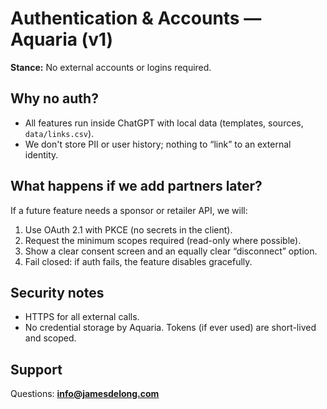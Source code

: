# Authentication & Accounts — Aquaria (v1)

**Stance:** No external accounts or logins required.

## Why no auth?
- All features run inside ChatGPT with local data (templates, sources, `data/links.csv`).
- We don't store PII or user history; nothing to “link” to an external identity.

## What happens if we add partners later?
If a future feature needs a sponsor or retailer API, we will:
1) Use OAuth 2.1 with PKCE (no secrets in the client).
2) Request the minimum scopes required (read-only where possible).
3) Show a clear consent screen and an equally clear “disconnect” option.
4) Fail closed: if auth fails, the feature disables gracefully.

## Security notes
- HTTPS for all external calls.
- No credential storage by Aquaria. Tokens (if ever used) are short-lived and scoped.

## Support
Questions: **info@jamesdelong.com**
